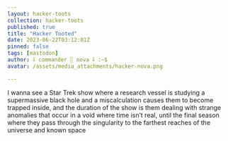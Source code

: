 ```yaml
---
layout: hacker-toots
collection: hacker-toots
published: true
title: "Hacker Tooted"
date: 2023-06-22T03:12:01Z
pinned: false
tags: [mastodon]
author: ⸸ commander ░ nova ⸸ :~$
avatar: /assets/media_attachments/hacker-nova.png

---
```


<p>I wanna see a Star Trek show where a research vessel is studying a supermassive black hole and a miscalculation causes them to become trapped inside, and the duration of the show is them dealing with strange anomalies that occur in a void where time isn’t real, until the final season where they pass through the singularity to the farthest reaches of the universe and known space</p>


